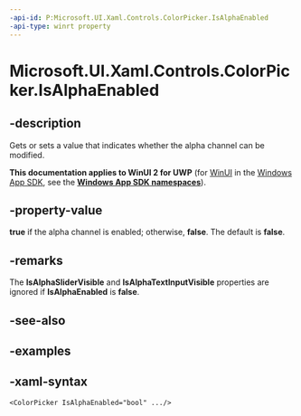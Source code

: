 ```yaml
---
-api-id: P:Microsoft.UI.Xaml.Controls.ColorPicker.IsAlphaEnabled
-api-type: winrt property
---
```

<!-- Property syntax.
public bool IsAlphaEnabled { get;  set; }
-->

# Microsoft.UI.Xaml.Controls.ColorPicker.IsAlphaEnabled


## -description

Gets or sets a value that indicates whether the alpha channel can be modified.


**This documentation applies to WinUI 2 for UWP** (for [WinUI](/windows/apps/winui/winui3/) in the [Windows App SDK](/windows/apps/windows-app-sdk/), see the **[Windows App SDK namespaces](/windows/windows-app-sdk/api/winrt/)**).

## -property-value

**true** if the alpha channel is enabled; otherwise, **false**. The default is **false**.


## -remarks

The **IsAlphaSliderVisible** and **IsAlphaTextInputVisible** properties are ignored if **IsAlphaEnabled** is **false**.


## -see-also

## -examples

## -xaml-syntax

```xaml
<ColorPicker IsAlphaEnabled="bool" .../>
```


